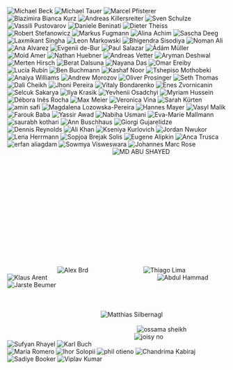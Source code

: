 <img alt="Michael Beck" aria-label="Michael Beck" src="https://profile-images.xing.com/images/c8b09177d0886d30aa6ba7bfe5875f1f-3/michael-beck.256x256.jpg" title="Michael Beck" class="sc-11i4i1w-3 kjCWrB" data-xblocker="passed" style="visibility: visible;">

<img alt="Michael Tauer" aria-label="Michael Tauer" src="https://profile-images.xing.com/images/8c6544b08de3b75a907616f23784812b-2/michael-tauer.256x256.jpg" title="Michael Tauer" class="sc-11i4i1w-3 kjCWrB" data-xblocker="passed" style="visibility: visible;">

<img alt="Marcel Pfisterer" aria-label="Marcel Pfisterer" src="https://profile-images.xing.com/users/c9ac643261cfca4584df33fee5e00d47-12/image.256x256.jpg" title="Marcel Pfisterer" class="sc-11i4i1w-3 kjCWrB" data-xblocker="passed" style="visibility: visible;">

<img alt="Blazimira Bianca Kurz" aria-label="Blazimira Bianca Kurz" src="https://profile-images.xing.com/images/0523790c6ea7c7436ee73a8d5a263a6c-1/blazimira-bianca-kurz.256x256.jpg" title="Blazimira Bianca Kurz" class="sc-11i4i1w-3 kjCWrB" style="visibility: visible;" data-xblocker="passed">

<img alt="Andreas Killersreiter" aria-label="Andreas Killersreiter" src="https://profile-images.xing.com/images/9ac799b35bef33f34722e5a28e6bcabc-1/andreas-killersreiter.256x256.jpg" title="Andreas Killersreiter" class="sc-11i4i1w-3 kjCWrB" data-xblocker="passed" style="visibility: visible;">

<img alt="Sven Schulze" aria-label="Sven Schulze" src="https://profile-images.xing.com/users/d8e1753a6c570bd6046e2c6a7f62e16f-1/image.256x256.jpg" title="Sven Schulze" class="sc-11i4i1w-3 kjCWrB" data-xblocker="passed" style="visibility: visible;">

<img alt="Vassili Pustovarov" aria-label="Vassili Pustovarov" src="https://profile-images.xing.com/users/da4363a0022fb7c9fe5f43786c3e2cfd-1/image.256x256.jpg" title="Vassili Pustovarov" class="sc-11i4i1w-3 kjCWrB" data-xblocker="passed" style="visibility: visible;">

<img alt="Daniele Beninati" aria-label="Daniele Beninati" src="https://profile-images.xing.com/users/62615b59072e5fc765c377ea0c09d35f-1/image.256x256.jpg" title="Daniele Beninati" class="sc-11i4i1w-3 kjCWrB" style="visibility: visible;" data-xblocker="passed">

<img alt="Dieter Theiss" aria-label="Dieter Theiss" src="https://profile-images.xing.com/images/6fcbec3bb6832794045b47f5ec64d824-4/dieter-theiss.256x256.jpg" title="Dieter Theiss" class="sc-11i4i1w-3 kjCWrB" data-xblocker="passed" style="visibility: visible;">

<img alt="Robert Stefanowicz" aria-label="Robert Stefanowicz" src="https://profile-images.xing.com/images/4513ff5dfbdb7d49d17e2b6ae0f2d4a1-18/robert-stefanowicz.256x256.jpg" title="Robert Stefanowicz" class="sc-11i4i1w-3 kjCWrB" data-xblocker="passed" style="visibility: visible;">

<img alt="Markus Fugmann" aria-label="Markus Fugmann" src="https://profile-images.xing.com/images/584c87abcd657a673d5c3b209ad3d48b-1/markus-fugmann.256x256.jpg" title="Markus Fugmann" class="sc-11i4i1w-3 kjCWrB" data-xblocker="passed" style="visibility: visible;">

<img alt="Alina Achim" aria-label="Alina Achim" src="https://profile-images.xing.com/images/2a5f28569fa1903a1256bfb995d6f58a-1/alina-achim.256x256.jpg" title="Alina Achim" class="sc-11i4i1w-3 kjCWrB" style="visibility: visible;" data-xblocker="passed">

<img alt="Sascha Deeg" aria-label="Sascha Deeg" src="https://profile-images.xing.com/static/nobody_m.256x256.jpg" title="Sascha Deeg" class="sc-11i4i1w-3 kjCWrB" data-xblocker="passed" style="visibility: visible;">

<img alt="Laxmikant Singha" aria-label="Laxmikant Singha" src="https://profile-images.xing.com/images/513bdba518d50e9f015b3c06d751af68-1/laxmikant-singha.256x256.jpg" title="Laxmikant Singha" class="sc-11i4i1w-3 kjCWrB" data-xblocker="passed" style="visibility: visible;">

<img alt="Leon Markowski" aria-label="Leon Markowski" src="https://profile-images.xing.com/users/db8e20d503708ff813d121067a9b8035-1/image.256x256.jpg" title="Leon Markowski" class="sc-11i4i1w-3 kjCWrB" style="visibility: visible;" data-xblocker="passed">

<img alt="Bhigendra Sisodiya" aria-label="Bhigendra Sisodiya" src="https://profile-images.xing.com/images/a409906c8dadd887c47ccbf55f647e11-1/bhigendra-sisodiya.256x256.jpg" title="Bhigendra Sisodiya" class="sc-11i4i1w-3 kjCWrB" data-xblocker="passed" style="visibility: visible;">

<img alt="Noman Ali" aria-label="Noman Ali" src="https://profile-images.xing.com/images/1415782cb3649d4e4453a34a6086afa9-1/noman-ali.256x256.jpg" title="Noman Ali" class="sc-11i4i1w-3 kjCWrB" data-xblocker="passed" style="visibility: visible;">

<img alt="Ana Alvarez" aria-label="Ana Alvarez" src="https://profile-images.xing.com/users/38cb9cb58697ebff7fec11f5a26fd4ce-1/image.256x256.jpg" title="Ana Alvarez" class="sc-11i4i1w-3 kjCWrB" data-xblocker="passed" style="visibility: visible;">

<img alt="Evgenii de-Bur" aria-label="Evgenii de-Bur" src="https://profile-images.xing.com/images/b07a49c03183efd3e3a2fc8e62dd67a3-2/evgenii-de-bur.256x256.jpg" title="Evgenii de-Bur" class="sc-11i4i1w-3 kjCWrB" data-xblocker="passed" style="visibility: visible;">

<img alt="Paul Salazar" aria-label="Paul Salazar" src="https://profile-images.xing.com/users/0d8b9e1b9af1ce0203093f80a578565d-1/image.256x256.jpg" title="Paul Salazar" class="sc-11i4i1w-3 kjCWrB" data-xblocker="passed" style="visibility: visible;">

<img alt="Ádám Müller" aria-label="Ádám Müller" src="https://profile-images.xing.com/images/3972d687eefa28735a3ac7814627dfb6-3/%C3%A1d%C3%A1m-m%C3%BCller.256x256.jpg" title="Ádám Müller" class="sc-11i4i1w-3 kjCWrB" style="visibility: visible;" data-xblocker="passed">

<img alt="Moid Amer" aria-label="Moid Amer" src="https://profile-images.xing.com/images/7eb3e9ba3432ad411420ae7d4a5ddd6f-1/moid-amer.256x256.jpg" title="Moid Amer" class="sc-11i4i1w-3 kjCWrB" data-xblocker="passed" style="visibility: visible;">

<img alt="Nathan Huebner" aria-label="Nathan Huebner" src="https://profile-images.xing.com/users/f8474b976bbd1a97ad011f3cbf960d25-1/image.256x256.jpg" title="Nathan Huebner" class="sc-11i4i1w-3 kjCWrB" data-xblocker="passed" style="visibility: visible;">

<img alt="Andreas Vetter" aria-label="Andreas Vetter" src="https://profile-images.xing.com/users/179b9158ffb7a86c0bd32fc1cbc21f6d-1/image.256x256.jpg" title="Andreas Vetter" class="sc-11i4i1w-3 kjCWrB" data-xblocker="passed" style="visibility: visible;">

<img alt="Aryman Deshwal" aria-label="Aryman Deshwal" src="https://profile-images.xing.com/users/d2a7e489682da61b9db48bee9f9d6fa6-1/image.256x256.jpg" title="Aryman Deshwal" class="sc-11i4i1w-3 kjCWrB" data-xblocker="passed" style="visibility: visible;">

<img alt="Merten Hirsch" aria-label="Merten Hirsch" src="https://profile-images.xing.com/users/9dcedeb098c8cdc9afda8a4573b653d2-1/image.256x256.jpg" title="Merten Hirsch" class="sc-11i4i1w-3 kjCWrB" data-xblocker="passed" style="visibility: visible;">

<img alt="Berat Dalsuna" aria-label="Berat Dalsuna" src="https://profile-images.xing.com/images/6e5c437bd2034a40f19449cc9e5562b6-1/berat-dalsuna.256x256.jpg" title="Berat Dalsuna" class="sc-11i4i1w-3 kjCWrB" style="visibility: visible;" data-xblocker="passed">

<img alt="Nayana Das" aria-label="Nayana Das" src="https://profile-images.xing.com/images/b3d2f0f87a6e705ad9f3572b403aada6-1/nayana-das.256x256.jpg" title="Nayana Das" class="sc-11i4i1w-3 kjCWrB" data-xblocker="passed" style="visibility: visible;">

<img alt="Omar Ereiby" aria-label="Omar Ereiby" src="https://profile-images.xing.com/images/c148fac2f8a2cae772271caf93b9b4d2-1/omar-ereiby.256x256.jpg" title="Omar Ereiby" class="sc-11i4i1w-3 kjCWrB" data-xblocker="passed" style="visibility: visible;">

<img alt="Lucía Rubín" aria-label="Lucía Rubín" src="https://profile-images.xing.com/users/c6ad752b52d694e4f76a38f08f631948-1/image.256x256.jpg" title="Lucía Rubín" class="sc-11i4i1w-3 kjCWrB" data-xblocker="passed" style="visibility: visible;">

<img alt="Ben Buchmann" aria-label="Ben Buchmann" src="https://profile-images.xing.com/images/1ad192c7ed5e951ee120d04ae3234bc9-1/ben-buchmann.256x256.jpg" title="Ben Buchmann" class="sc-11i4i1w-3 kjCWrB" style="visibility: visible;" data-xblocker="passed">

<img alt="Kashaf Noor" aria-label="Kashaf Noor" src="https://profile-images.xing.com/users/329e22c9092ba883b96fd2d9b85c9d83-2/image.256x256.jpg" title="Kashaf Noor" class="sc-11i4i1w-3 kjCWrB" data-xblocker="passed" style="visibility: visible;">

<img alt="Tshepiso Mothobeki" aria-label="Tshepiso Mothobeki" src="https://profile-images.xing.com/users/2f7f251ad66176be76d4c00ae9150d44-2/image.256x256.jpg" title="Tshepiso Mothobeki" class="sc-11i4i1w-3 kjCWrB" style="visibility: visible;" data-xblocker="passed">

<img alt="Anaiya Williams" aria-label="Anaiya Williams" src="https://profile-images.xing.com/users/575d2f5a4f4cce73eb3faf353430f4da-1/image.256x256.jpg" title="Anaiya Williams" class="sc-11i4i1w-3 kjCWrB" data-xblocker="passed" style="visibility: visible;">

<img alt="Andrew Morozov" aria-label="Andrew Morozov" src="https://profile-images.xing.com/images/50df4c886e29f9275d860756fe2c3a98-3/andrew-morozov.256x256.jpg" title="Andrew Morozov" class="sc-11i4i1w-3 kjCWrB" data-xblocker="passed" style="visibility: visible;">

<img alt="Oliver Prosinger" aria-label="Oliver Prosinger" src="https://profile-images.xing.com/images/2f7ebb580943b38988f2efb4a021f557-1/oliver-prosinger.256x256.jpg" title="Oliver Prosinger" class="sc-11i4i1w-3 kjCWrB" data-xblocker="passed" style="visibility: visible;">

<img alt="Seth Thomas" aria-label="Seth Thomas" src="https://profile-images.xing.com/users/33269b87dba2a2f1471e01d003a50e6c-1/image.256x256.jpg" title="Seth Thomas" class="sc-11i4i1w-3 kjCWrB" style="visibility: visible;" data-xblocker="passed">

<img alt="Dali Cheikh" aria-label="Dali Cheikh" src="https://profile-images.xing.com/users/9c770c5b15a4ca547d1f01a3eb2ed19c-1/image.256x256.jpg" title="Dali Cheikh" class="sc-11i4i1w-3 kjCWrB" data-xblocker="passed" style="visibility: visible;">

<img alt="Jhoni Pereira" aria-label="Jhoni Pereira" src="https://profile-images.xing.com/images/81c8bf0370bd8a8fae9e1f436a0d4a19-1/jhoni-pereira.256x256.jpg" title="Jhoni Pereira" class="sc-11i4i1w-3 kjCWrB" data-xblocker="passed" style="visibility: visible;">

<img alt="Vitaly Bondarenko" aria-label="Vitaly Bondarenko" src="https://profile-images.xing.com/images/cdff3f9aee31c6dfbd83db8840789e38-1/vitaly-bondarenko.256x256.jpg" title="Vitaly Bondarenko" class="sc-11i4i1w-3 kjCWrB" data-xblocker="passed" style="visibility: visible;">

<img alt="Enes Zvornicanin" aria-label="Enes Zvornicanin" src="https://profile-images.xing.com/images/e11b4503ab909e661555e3792ded97d8-3/enes-zvornicanin.256x256.jpg" title="Enes Zvornicanin" class="sc-11i4i1w-3 kjCWrB" data-xblocker="passed" style="visibility: visible;">

<img alt="Selcuk Sakarya" aria-label="Selcuk Sakarya" src="https://profile-images.xing.com/images/f46a48fbcab27ae042d8d5608f68ca82-1/selcuk-sakarya.256x256.jpg" title="Selcuk Sakarya" class="sc-11i4i1w-3 kjCWrB" data-xblocker="passed" style="visibility: visible;">

<img alt="Ilya Krasik" aria-label="Ilya Krasik" src="https://profile-images.xing.com/images/f0de333fccfa955536dd73e93c0c47a7-1/ilya-krasik.256x256.jpg" title="Ilya Krasik" class="sc-11i4i1w-3 kjCWrB" style="visibility: visible;" data-xblocker="passed">

<img alt="Yevhenii Osadchyi" aria-label="Yevhenii Osadchyi" src="https://profile-images.xing.com/images/5e3a36fe78a23a0c8c52fb5be67e8127-2/yevhenii-osadchyi.256x256.jpg" title="Yevhenii Osadchyi" class="sc-11i4i1w-3 kjCWrB" data-xblocker="passed" style="visibility: visible;">

<img alt="Myriam Hussein" aria-label="Myriam Hussein" src="https://profile-images.xing.com/users/eeed5a0406870d34431ab24d17a35338-2/image.256x256.jpg" title="Myriam Hussein" class="sc-11i4i1w-3 kjCWrB" data-xblocker="passed" style="visibility: visible;">

<img alt="Débora Inês Rocha" aria-label="Débora Inês Rocha" src="https://profile-images.xing.com/images/8aa6c405b4642a9412cfa30498fb0f22-2/d%C3%A9bora-in%C3%AAs-rocha.256x256.jpg" title="Débora Inês Rocha" class="sc-11i4i1w-3 kjCWrB" data-xblocker="passed" style="visibility: visible;">

<img alt="Max Meier" aria-label="Max Meier" src="https://profile-images.xing.com/images/b41400b31fbfab7eea7c492dec8ddda9-1/max-meier.256x256.jpg" title="Max Meier" class="sc-11i4i1w-3 kjCWrB" style="visibility: visible;" data-xblocker="passed">

<img alt="Veronica Vina" aria-label="Veronica Vina" src="https://profile-images.xing.com/users/eb114f0cff615c2240e5e61bb1b7e0f6-1/image.256x256.jpg" title="Veronica Vina" class="sc-11i4i1w-3 kjCWrB" data-xblocker="passed" style="visibility: visible;">

<img alt="Sarah Kürten" aria-label="Sarah Kürten" src="https://profile-images.xing.com/users/e52c7f70bc9a489b032a1da2b995370b-1/image.256x256.jpg" title="Sarah Kürten" class="sc-11i4i1w-3 kjCWrB" data-xblocker="passed" style="visibility: visible;">

<img alt="amin safi" aria-label="amin safi" src="https://profile-images.xing.com/static/nobody_m.256x256.jpg" title="amin safi" class="sc-11i4i1w-3 kjCWrB" data-xblocker="passed" style="visibility: visible;">

<img alt="Magdalena Lozowska-Pereira" aria-label="Magdalena Lozowska-Pereira" src="https://profile-images.xing.com/users/7258e2cec1ed74e08112a8ee65b468b3-1/image.256x256.jpg" title="Magdalena Lozowska-Pereira" class="sc-11i4i1w-3 kjCWrB" data-xblocker="passed" style="visibility: visible;">

<img alt="Hannes Mayer" aria-label="Hannes Mayer" src="https://profile-images.xing.com/images/de81361067a44b42dcdc7c3857314cce-1/hannes-mayer.256x256.jpg" title="Hannes Mayer" class="sc-11i4i1w-3 kjCWrB" data-xblocker="passed" style="visibility: visible;">

<img alt="Vasyl Malik" aria-label="Vasyl Malik" src="https://profile-images.xing.com/images/d383adddd7096c2ea529d1b20b422040-1/vasyl-malik.256x256.jpg" title="Vasyl Malik" class="sc-11i4i1w-3 kjCWrB" style="visibility: visible;" data-xblocker="passed">

<img alt="Farouk Baba" aria-label="Farouk Baba" src="https://profile-images.xing.com/users/c087e6b1e87d6820f43f278810e0f60c-1/image.256x256.jpg" title="Farouk Baba" class="sc-11i4i1w-3 kjCWrB" data-xblocker="passed" style="visibility: visible;">

<img alt="Yassir Awad" aria-label="Yassir Awad" src="https://profile-images.xing.com/images/00482281ab1c8f28374d152543b993cd-1/yassir-awad.256x256.jpg" title="Yassir Awad" class="sc-11i4i1w-3 kjCWrB" data-xblocker="passed" style="visibility: visible;">

<img alt="Nabiha Usmani" aria-label="Nabiha Usmani" src="https://profile-images.xing.com/users/5509ccca065788dd79318e3a432ff7b2-1/image.256x256.jpg" title="Nabiha Usmani" class="sc-11i4i1w-3 kjCWrB" data-xblocker="passed" style="visibility: visible;">

<img alt="Eva-Marie Mallmann" aria-label="Eva-Marie Mallmann" src="https://profile-images.xing.com/users/d9092eeaa09a003faac8eac5edd03a5e-1/image.256x256.jpg" title="Eva-Marie Mallmann" class="sc-11i4i1w-3 kjCWrB" style="visibility: visible;" data-xblocker="passed">

<img alt="saurabh kothari" aria-label="saurabh kothari" src="https://profile-images.xing.com/images/e756d4f8f83d601dbcea26a251ab08ad-1/saurabh-kothari.256x256.jpg" title="saurabh kothari" class="sc-11i4i1w-3 kjCWrB" style="visibility: visible;" data-xblocker="passed">

<img alt="Ann Buschhaus" aria-label="Ann Buschhaus" src="https://profile-images.xing.com/users/1dc74694e02444f520df6244510e5195-1/image.256x256.jpg" title="Ann Buschhaus" class="sc-11i4i1w-3 kjCWrB" data-xblocker="passed" style="visibility: visible;">

<img alt="Giorgi Gujarelidze" aria-label="Giorgi Gujarelidze" src="https://profile-images.xing.com/users/4bb0644d5b80a3044c8663a03c6f2113-2/image.256x256.jpg" title="Giorgi Gujarelidze" class="sc-11i4i1w-3 kjCWrB" data-xblocker="passed" style="visibility: visible;">

<img alt="Dennis Reynolds" aria-label="Dennis Reynolds" src="https://profile-images.xing.com/users/b9627ac85513b7de611f49256be36833-1/image.256x256.jpg" title="Dennis Reynolds" class="sc-11i4i1w-3 kjCWrB" data-xblocker="passed" style="visibility: visible;">

<img alt="Ali Khan" aria-label="Ali Khan" src="https://profile-images.xing.com/images/af3be923da059bcb0c1cc3abb5770475-1/ali-khan.256x256.jpg" title="Ali Khan" class="sc-11i4i1w-3 kjCWrB" style="visibility: visible;" data-xblocker="passed">

<img alt="Kseniya Kurlovich" aria-label="Kseniya Kurlovich" src="https://profile-images.xing.com/images/6e78210bf3ef6845500adc19148a786c-1/kseniya-kurlovich.256x256.jpg" title="Kseniya Kurlovich" class="sc-11i4i1w-3 kjCWrB" data-xblocker="passed" style="visibility: visible;">

<img alt="Jordan Nwukor" aria-label="Jordan Nwukor" src="https://profile-images.xing.com/images/78d2bb650a0cd16534bbb8a15359d3a7-3/jordan-nwukor.256x256.jpg" title="Jordan Nwukor" class="sc-11i4i1w-3 kjCWrB" data-xblocker="passed" style="visibility: visible;">

<img alt="Lena Herrmann" aria-label="Lena Herrmann" src="https://profile-images.xing.com/users/0300f73999066d0f4ee3191172badf19-2/image.256x256.jpg" title="Lena Herrmann" class="sc-11i4i1w-3 kjCWrB" data-xblocker="passed" style="visibility: visible;">

<img alt="Sopjoa Brejak Solis" aria-label="Sopjoa Brejak Solis" src="https://profile-images.xing.com/users/bda538ccb49fc8b10097eb6794852d59-1/image.256x256.jpg" title="Sopjoa Brejak Solis" class="sc-11i4i1w-3 kjCWrB" style="visibility: visible;" data-xblocker="passed">

<img alt="Eugene Alipkin" aria-label="Eugene Alipkin" src="https://profile-images.xing.com/images/cd17a05edc3e22d46b1008b2ffaa8e4b-1/eugene-alipkin.256x256.jpg" title="Eugene Alipkin" class="sc-11i4i1w-3 kjCWrB" data-xblocker="passed" style="visibility: visible;">

<img alt="Anca Trusca" aria-label="Anca Trusca" src="https://profile-images.xing.com/images/7bebb4c98877721569e9b7e955751210-1/anca-trusca.256x256.jpg" title="Anca Trusca" class="sc-11i4i1w-3 kjCWrB" data-xblocker="passed" style="visibility: visible;">

<img alt="erfan aliagdam" aria-label="erfan aliagdam" src="https://profile-images.xing.com/users/fa1cecb3c0b5b49c9a8f5be1b2f36fbf-1/image.256x256.jpg" title="erfan aliagdam" class="sc-11i4i1w-3 kjCWrB" data-xblocker="passed" style="visibility: visible;">

<img alt="Sowmya Visweswara" aria-label="Sowmya Visweswara" src="https://profile-images.xing.com/users/695e91a7c2de31426af67caebbd8ea5e-2/image.256x256.jpg" title="Sowmya Visweswara" class="sc-11i4i1w-3 kjCWrB" style="visibility: visible;" data-xblocker="passed">

<img alt="Johannes Marc Rose" aria-label="Johannes Marc Rose" src="https://profile-images.xing.com/images/1ab5c58915f966289fe9033dff5c87b7-1/johannes-marc-rose.256x256.jpg" title="Johannes Marc Rose" class="sc-11i4i1w-3 kjCWrB" data-xblocker="passed" style="visibility: visible;">

<img alt="Tomasz Krawczyk" aria-label="Tomasz Krawczyk" src="https://profile-images.xing.com/images/6736931fd630d20144ad0e131e01d276-1/tomasz-krawczyk.256x256.jpg" title="Tomasz Krawczyk" class="sc-11i4i1w-3 kjCWrB" data-xblocker="processing" style="visibility: hidden;">

<img alt="Basel Hasan" aria-label="Basel Hasan" src="https://profile-images.xing.com/users/98c62d0dc9526105c0a3850ea715215d-1/image.256x256.jpg" title="Basel Hasan" class="sc-11i4i1w-3 kjCWrB" data-xblocker="processing" style="visibility: hidden;">

<img alt="MD ABU SHAYED" aria-label="MD ABU SHAYED" src="https://profile-images.xing.com/users/cdc8152165506f3cd1460e89d65f9546-1/image.256x256.jpg" title="MD ABU SHAYED" class="sc-11i4i1w-3 kjCWrB" style="visibility: visible;" data-xblocker="passed">

<img alt="Abigail McEwen" aria-label="Abigail McEwen" src="https://profile-images.xing.com/images/34e4908922ae8fc48c40a74321fbad27-3/abigail-mcewen.256x256.jpg" title="Abigail McEwen" class="sc-11i4i1w-3 kjCWrB" data-xblocker="processing" style="visibility: hidden;">

<img alt="Olga Mishareva" aria-label="Olga Mishareva" src="https://profile-images.xing.com/users/d0ee7c04e0b78e1cbb84d2634d17d655-1/image.256x256.jpg" title="Olga Mishareva" class="sc-11i4i1w-3 kjCWrB" data-xblocker="processing" style="visibility: hidden;">

<img alt="Ryan McWilliams" aria-label="Ryan McWilliams" src="https://profile-images.xing.com/users/7244a02047c28cea199340543cc6dca1-1/image.256x256.jpg" title="Ryan McWilliams" class="sc-11i4i1w-3 kjCWrB" data-xblocker="processing" style="visibility: hidden;">

<img alt="Marius Reimer" aria-label="Marius Reimer" src="https://profile-images.xing.com/users/af03453509325784cc54266c6d3f0a4e-1/image.256x256.jpg" title="Marius Reimer" class="sc-11i4i1w-3 kjCWrB" style="visibility: hidden;" data-xblocker="processing">

<img alt="Anuja Agarwal" aria-label="Anuja Agarwal" src="https://profile-images.xing.com/images/f40b264945a6c503e73c6ea9a78cc79f-1/anuja-agarwal.256x256.jpg" title="Anuja Agarwal" class="sc-11i4i1w-3 kjCWrB" data-xblocker="processing" style="visibility: hidden;">

<img alt="Sagar Gentyal" aria-label="Sagar Gentyal" src="https://profile-images.xing.com/users/1a377056d9cacd06ef41df95ff990ebc-1/image.256x256.jpg" title="Sagar Gentyal" class="sc-11i4i1w-3 kjCWrB" data-xblocker="processing" style="visibility: hidden;">

<img alt="Shourav Nath" aria-label="Shourav Nath" src="https://profile-images.xing.com/users/1f8fe0b28fdea417fdd5fb513dd7865a-1/image.256x256.jpg" title="Shourav Nath" class="sc-11i4i1w-3 kjCWrB" data-xblocker="processing" style="visibility: hidden;">

<img alt="Ashraf Ansari" aria-label="Ashraf Ansari" src="https://profile-images.xing.com/images/5ec6e541f84bcb99b4bdc6c516ec999e-1/ashraf-ansari.256x256.jpg" title="Ashraf Ansari" class="sc-11i4i1w-3 kjCWrB" style="visibility: hidden;" data-xblocker="processing">

<img alt="Thando Ndlovu" aria-label="Thando Ndlovu" src="https://profile-images.xing.com/users/1ca733f06e1184b6f7d11852b8de71d6-1/image.256x256.jpg" title="Thando Ndlovu" class="sc-11i4i1w-3 kjCWrB" data-xblocker="processing" style="visibility: hidden;">

<img alt="Karla Pereira" aria-label="Karla Pereira" src="https://profile-images.xing.com/images/5a683485a6d2ae94db6a38a116d81e00-3/karla-pereira.256x256.jpg" title="Karla Pereira" class="sc-11i4i1w-3 kjCWrB" data-xblocker="processing" style="visibility: hidden;">

<img alt="Amy Becker" aria-label="Amy Becker" src="https://profile-images.xing.com/users/faa208cf4e44926796ddd31776c4e4ad-1/image.256x256.jpg" title="Amy Becker" class="sc-11i4i1w-3 kjCWrB" data-xblocker="processing" style="visibility: hidden;">

<img alt="Tatiana Semenova" aria-label="Tatiana Semenova" src="https://profile-images.xing.com/images/dad586523c3b402ff5e96de480e334c0-1/tatiana-semenova.256x256.jpg" title="Tatiana Semenova" class="sc-11i4i1w-3 kjCWrB" style="visibility: hidden;" data-xblocker="processing">

<img alt="Lydia Painter" aria-label="Lydia Painter" src="https://profile-images.xing.com/images/e56953fd640fb7c22a7b3f338236e469-1/lydia-painter.256x256.jpg" title="Lydia Painter" class="sc-11i4i1w-3 kjCWrB" data-xblocker="processing" style="visibility: hidden;">

<img alt="Meret Wälti" aria-label="Meret Wälti" src="https://profile-images.xing.com/images/bc2b3e503747cfbcffbfdba6e5e44e00-1/meret-w%C3%A4lti.256x256.jpg" title="Meret Wälti" class="sc-11i4i1w-3 kjCWrB" data-xblocker="processing" style="visibility: hidden;">

<img alt="Vitaly Malygin" aria-label="Vitaly Malygin" src="https://profile-images.xing.com/images/1434d21c885deedade486fbcbe92c8a5-1/vitaly-malygin.256x256.jpg" title="Vitaly Malygin" class="sc-11i4i1w-3 kjCWrB" data-xblocker="processing" style="visibility: hidden;">

<img alt="Binju Paul" aria-label="Binju Paul" src="https://profile-images.xing.com/images/c8a230ff87f4ea1a8538887c0c3691bb-1/binju-paul.256x256.jpg" title="Binju Paul" class="sc-11i4i1w-3 kjCWrB" style="visibility: hidden;" data-xblocker="processing">

<img alt="prashanth kumar" aria-label="prashanth kumar" src="https://profile-images.xing.com/users/9c0d77579098143ea40003e9bb8744cf-1/image.256x256.jpg" title="prashanth kumar" class="sc-11i4i1w-3 kjCWrB" data-xblocker="processing" style="visibility: hidden;">

<img alt="Justine Cronin" aria-label="Justine Cronin" src="https://profile-images.xing.com/users/0b6126c94d59cfc3bb5e66543d517899-1/image.256x256.jpg" title="Justine Cronin" class="sc-11i4i1w-3 kjCWrB" data-xblocker="processing" style="visibility: hidden;">

<img alt="Xhulio Doda" aria-label="Xhulio Doda" src="https://profile-images.xing.com/images/ea0786b7baeef7eab9534531e0f2be98-1/xhulio-doda.256x256.jpg" title="Xhulio Doda" class="sc-11i4i1w-3 kjCWrB" data-xblocker="processing" style="visibility: hidden;">

<img alt="GIOVANA ROSSI" aria-label="GIOVANA ROSSI" src="https://profile-images.xing.com/images/ffa05a647ca15a206f6809b0c535f7a6-1/giovana-rossi.256x256.jpg" title="GIOVANA ROSSI" class="sc-11i4i1w-3 kjCWrB" style="visibility: hidden;" data-xblocker="processing">

<img alt="Gökhan Can Özdoğan" aria-label="Gökhan Can Özdoğan" src="https://profile-images.xing.com/users/5e99b402704b2b36f6b628224a12fd4b-1/image.256x256.jpg" title="Gökhan Can Özdoğan" class="sc-11i4i1w-3 kjCWrB" data-xblocker="processing" style="visibility: hidden;">

<img alt="Mikhail Ostanin" aria-label="Mikhail Ostanin" src="https://profile-images.xing.com/images/136fedd2be15f0eef95aa2a619bb8782-1/mikhail-ostanin.256x256.jpg" title="Mikhail Ostanin" class="sc-11i4i1w-3 kjCWrB" data-xblocker="processing" style="visibility: hidden;">

<img alt="Henrique Weege" aria-label="Henrique Weege" src="https://profile-images.xing.com/images/edf5af744a33d07f7a65daa9d0e78fbe-1/henrique-weege.256x256.jpg" title="Henrique Weege" class="sc-11i4i1w-3 kjCWrB" data-xblocker="processing" style="visibility: hidden;">

<img alt="mayo ogg" aria-label="mayo ogg" src="https://profile-images.xing.com/users/1173e77e5ade13e70f71410ed305e274-1/image.256x256.jpg" title="mayo ogg" class="sc-11i4i1w-3 kjCWrB" style="visibility: hidden;" data-xblocker="processing">

<img alt="Gloria Nelissen" aria-label="Gloria Nelissen" src="https://profile-images.xing.com/users/0b93fecf38c4f12fb72b69c7d0d6c837-1/image.256x256.jpg" title="Gloria Nelissen" class="sc-11i4i1w-3 kjCWrB" data-xblocker="processing" style="visibility: hidden;">

<img alt="Cinzia Alberti" aria-label="Cinzia Alberti" src="https://profile-images.xing.com/users/0fbcab618684cab76683df8f99c1f486-1/image.256x256.jpg" title="Cinzia Alberti" class="sc-11i4i1w-3 kjCWrB" data-xblocker="processing" style="visibility: hidden;">

<img alt="Pascal Trade" aria-label="Pascal Trade" src="https://profile-images.xing.com/users/80f88a86d36b4a68f02b5a81fbcf40cc-1/image.256x256.jpg" title="Pascal Trade" class="sc-11i4i1w-3 kjCWrB" data-xblocker="processing" style="visibility: hidden;">

<img alt="Benedicta Nnamani" aria-label="Benedicta Nnamani" src="https://profile-images.xing.com/users/f493518a59ce768279f881c6238307a5-1/image.256x256.jpg" title="Benedicta Nnamani" class="sc-11i4i1w-3 kjCWrB" style="visibility: hidden;" data-xblocker="processing">

<img alt="shahed eh" aria-label="shahed eh" src="https://profile-images.xing.com/images/00b7ff7547ec81dfc645bb3c64a159e2-1/shahed-eh.256x256.jpg" title="shahed eh" class="sc-11i4i1w-3 kjCWrB" data-xblocker="processing" style="visibility: hidden;">

<img alt="Josh Thomas" aria-label="Josh Thomas" src="https://profile-images.xing.com/users/cab8b774326d3a647d27289e3d2197e6-1/image.256x256.jpg" title="Josh Thomas" class="sc-11i4i1w-3 kjCWrB" data-xblocker="processing" style="visibility: hidden;">

<img alt="Hafsa Aziz" aria-label="Hafsa Aziz" src="https://profile-images.xing.com/images/876e636459ce1a13d5d42056a75d16d2-1/hafsa-aziz.256x256.jpg" title="Hafsa Aziz" class="sc-11i4i1w-3 kjCWrB" data-xblocker="processing" style="visibility: hidden;">

<img alt="JP Aragon" aria-label="JP Aragon" src="https://profile-images.xing.com/users/5f12911ad67fbc06e8fc9a39c07d1597-1/image.256x256.jpg" title="JP Aragon" class="sc-11i4i1w-3 kjCWrB" style="visibility: hidden;" data-xblocker="processing">

<img alt="July Davis" aria-label="July Davis" src="https://profile-images.xing.com/users/2ffd4d5036c81acec3ab49c623341135-1/image.256x256.jpg" title="July Davis" class="sc-11i4i1w-3 kjCWrB" data-xblocker="processing" style="visibility: hidden;">

<img alt="kim vo" aria-label="kim vo" src="https://profile-images.xing.com/users/272b17d5f8b93b4d5e268409b50e3605-1/image.256x256.jpg" title="kim vo" class="sc-11i4i1w-3 kjCWrB" data-xblocker="processing" style="visibility: hidden;">

<img alt="Galina Fedorova" aria-label="Galina Fedorova" src="https://profile-images.xing.com/users/17af9103f1b4ac6e53b4de49fba29e1d-1/image.256x256.jpg" title="Galina Fedorova" class="sc-11i4i1w-3 kjCWrB" data-xblocker="processing" style="visibility: hidden;">

<img alt="Dean Rodman" aria-label="Dean Rodman" src="https://profile-images.xing.com/users/44394c1b45f4fd4d9a705d20623b74cb-1/image.256x256.jpg" title="Dean Rodman" class="sc-11i4i1w-3 kjCWrB" style="visibility: hidden;" data-xblocker="processing">

<img alt="Jeff Madsen" aria-label="Jeff Madsen" src="https://profile-images.xing.com/images/ec6257472d83dac5f4d6fe2dc2d91280-1/jeff-madsen.256x256.jpg" title="Jeff Madsen" class="sc-11i4i1w-3 kjCWrB" data-xblocker="processing" style="visibility: hidden;">

<img alt="ethan Norway" aria-label="ethan Norway" src="https://profile-images.xing.com/users/ae24a5f5cd79e7641c69bf93628697a5-1/image.256x256.jpg" title="ethan Norway" class="sc-11i4i1w-3 kjCWrB" data-xblocker="processing" style="visibility: hidden;">

<img alt="Gagan jain" aria-label="Gagan jain" src="https://profile-images.xing.com/images/496ebf1c0d67468b116e6ac77c723663-1/gagan-jain.256x256.jpg" title="Gagan jain" class="sc-11i4i1w-3 kjCWrB" data-xblocker="processing" style="visibility: hidden;">

<img alt="Sq Lyn" aria-label="Sq Lyn" src="https://profile-images.xing.com/users/1f8df5f76d17714a4dfd8c16f9c63333-1/image.256x256.jpg" title="Sq Lyn" class="sc-11i4i1w-3 kjCWrB" style="visibility: hidden;" data-xblocker="processing">

<img alt="Md. Asraf Ali" aria-label="Md. Asraf Ali" src="https://profile-images.xing.com/images/8f4527579ca4da1de759d6613edce6f1-2/md-asraf-ali.256x256.jpg" title="Md. Asraf Ali" class="sc-11i4i1w-3 kjCWrB" data-xblocker="processing" style="visibility: hidden;">

<img alt="Alibek Seksenali" aria-label="Alibek Seksenali" src="https://profile-images.xing.com/users/53c7155aa72703a0543b99dc1bcb41ee-1/image.256x256.jpg" title="Alibek Seksenali" class="sc-11i4i1w-3 kjCWrB" data-xblocker="processing" style="visibility: hidden;">

<img alt="Oggie Vukovic" aria-label="Oggie Vukovic" src="https://profile-images.xing.com/images/fc72169c5b3aafab784e72eb41701187-1/oggie-vukovic.256x256.jpg" title="Oggie Vukovic" class="sc-11i4i1w-3 kjCWrB" data-xblocker="processing" style="visibility: hidden;">

<img alt="Ma Lee" aria-label="Ma Lee" src="https://profile-images.xing.com/users/7c1e873cf0d602034e7ca42b81de7ee4-2/image.256x256.jpg" title="Ma Lee" class="sc-11i4i1w-3 kjCWrB" style="visibility: hidden;" data-xblocker="processing">

<img alt="Rajesh Kavati" aria-label="Rajesh Kavati" src="https://profile-images.xing.com/users/60c0c347134612f641e69bb576c834ff-1/image.256x256.jpg" title="Rajesh Kavati" class="sc-11i4i1w-3 kjCWrB" data-xblocker="processing" style="visibility: hidden;">

<img alt="Raghav Dixit" aria-label="Raghav Dixit" src="https://profile-images.xing.com/users/6d6ad711d8b91cca21ed61a093fafa58-1/image.256x256.jpg" title="Raghav Dixit" class="sc-11i4i1w-3 kjCWrB" data-xblocker="processing" style="visibility: hidden;">

<img alt="Bruno Alexandre Rodrigues Fernandes" aria-label="Bruno Alexandre Rodrigues Fernandes" src="https://profile-images.xing.com/users/031b0e537e9d456d89b3d7ecc34306bb-1/image.256x256.jpg" title="Bruno Alexandre Rodrigues Fernandes" class="sc-11i4i1w-3 kjCWrB" data-xblocker="processing" style="visibility: hidden;">

<img alt="Elio Ruiz" aria-label="Elio Ruiz" src="https://profile-images.xing.com/users/fdc7031171c061abe4f07139d45017b1-1/image.256x256.jpg" title="Elio Ruiz" class="sc-11i4i1w-3 kjCWrB" style="visibility: hidden;" data-xblocker="processing">

<img alt="Anu Maria" aria-label="Anu Maria" src="https://profile-images.xing.com/users/904acf23af0cf5541ae772e694b1842c-1/image.256x256.jpg" title="Anu Maria" class="sc-11i4i1w-3 kjCWrB" data-xblocker="processing" style="visibility: hidden;">

<img alt="Yusuf Ziya Gunes" aria-label="Yusuf Ziya Gunes" src="https://profile-images.xing.com/users/7f4cecbe5436eb6bac4ef189e2aa8cc7-1/image.256x256.jpg" title="Yusuf Ziya Gunes" class="sc-11i4i1w-3 kjCWrB" data-xblocker="processing" style="visibility: hidden;">

<img alt="julia gebrt" aria-label="julia gebrt" src="https://profile-images.xing.com/users/bb3cdc56c5d91ca27faf3cbd81207ff8-1/image.256x256.jpg" title="julia gebrt" class="sc-11i4i1w-3 kjCWrB" data-xblocker="processing" style="visibility: hidden;">

<img alt="caroline wachira" aria-label="caroline wachira" src="https://profile-images.xing.com/images/60ea8a5a44bacd45a5cef5db9b72cbfa-1/caroline-wachira.256x256.jpg" title="caroline wachira" class="sc-11i4i1w-3 kjCWrB" style="visibility: hidden;" data-xblocker="processing">

<img alt="mariana lara" aria-label="mariana lara" src="https://profile-images.xing.com/users/56b178a58016ea29137a7359b3972641-1/image.256x256.jpg" title="mariana lara" class="sc-11i4i1w-3 kjCWrB" data-xblocker="processing" style="visibility: hidden;">

<img alt="Mahmoud El Boshy" aria-label="Mahmoud El Boshy" src="https://profile-images.xing.com/images/a7e2ec3151378d5b2422a8f8b2f32e0d-1/mahmoud-el-boshy.256x256.jpg" title="Mahmoud El Boshy" class="sc-11i4i1w-3 kjCWrB" data-xblocker="processing" style="visibility: hidden;">

<img alt="Riyadh Bendaho" aria-label="Riyadh Bendaho" src="https://profile-images.xing.com/images/cbe7a658d4d1b83aef8e5a2484ff4f4e-1/riyadh-bendaho.256x256.jpg" title="Riyadh Bendaho" class="sc-11i4i1w-3 kjCWrB" data-xblocker="processing" style="visibility: hidden;">

<img alt="Sandro Mosca" aria-label="Sandro Mosca" src="https://profile-images.xing.com/users/96e3f751256303583ed7c1d0622c824d-1/image.256x256.jpg" title="Sandro Mosca" class="sc-11i4i1w-3 kjCWrB" style="visibility: hidden;" data-xblocker="processing">

<img alt="Emmah Kimari" aria-label="Emmah Kimari" src="https://profile-images.xing.com/users/0b696019141d5e18b80b309e83e6fd14-3/image.256x256.jpg" title="Emmah Kimari" class="sc-11i4i1w-3 kjCWrB" data-xblocker="processing" style="visibility: hidden;">

<img alt="Alex Jonsson" aria-label="Alex Jonsson" src="https://profile-images.xing.com/users/3f7b019cdc7f44f4286e5011b23ddda4-1/image.256x256.jpg" title="Alex Jonsson" class="sc-11i4i1w-3 kjCWrB" data-xblocker="processing" style="visibility: hidden;">

<img alt="Dmytro Kachurovskyi" aria-label="Dmytro Kachurovskyi" src="https://profile-images.xing.com/users/8d04a955e5512121c2eaac015a5275e7-1/image.256x256.jpg" title="Dmytro Kachurovskyi" class="sc-11i4i1w-3 kjCWrB" data-xblocker="processing" style="visibility: hidden;">

<img alt="Nishan Chatterjee" aria-label="Nishan Chatterjee" src="https://profile-images.xing.com/users/9542e96a7694b51596d6403acebdfa6e-1/image.256x256.jpg" title="Nishan Chatterjee" class="sc-11i4i1w-3 kjCWrB" style="visibility: hidden;" data-xblocker="processing">

<img alt="Kevin Heisters" aria-label="Kevin Heisters" src="https://profile-images.xing.com/images/3fd68199908fe776d1e44e8adc351048-3/kevin-heisters.256x256.jpg" title="Kevin Heisters" class="sc-11i4i1w-3 kjCWrB" data-xblocker="processing" style="visibility: hidden;">

<img alt="Alex Brd" aria-label="Alex Brd" src="https://profile-images.xing.com/static/nobody_m.256x256.jpg" title="Alex Brd" class="sc-11i4i1w-3 kjCWrB" data-xblocker="passed" style="visibility: visible;">

<img alt="André Hachfeld" aria-label="André Hachfeld" src="https://profile-images.xing.com/users/c832d93f1c2f74bf2acfdf55fb07088e-1/image.256x256.jpg" title="André Hachfeld" class="sc-11i4i1w-3 kjCWrB" data-xblocker="processing" style="visibility: hidden;">

<img alt="Thiago Lima" aria-label="Thiago Lima" src="https://profile-images.xing.com/static/nobody_m.256x256.jpg" title="Thiago Lima" class="sc-11i4i1w-3 kjCWrB" data-xblocker="passed" style="visibility: visible;">

<img alt="Klaus Arent" aria-label="Klaus Arent" src="https://profile-images.xing.com/static/nobody_m.256x256.jpg" title="Klaus Arent" class="sc-11i4i1w-3 kjCWrB" data-xblocker="passed" style="visibility: visible;">

<img alt="Ing. Fabian Hering" aria-label="Ing. Fabian Hering" src="https://profile-images.xing.com/users/442dd5f74b97ab493324ab2fb7ce5d0a-2/image.256x256.jpg" title="Ing. Fabian Hering" class="sc-11i4i1w-3 kjCWrB" data-xblocker="processing" style="visibility: hidden;">

<img alt="Paul Padberg" aria-label="Paul Padberg" src="https://profile-images.xing.com/users/b58890d8a7fefdece4ae7cac84acc15b-1/image.256x256.jpg" title="Paul Padberg" class="sc-11i4i1w-3 kjCWrB" data-xblocker="processing" style="visibility: hidden;">

<img alt="Abdul Hammad" aria-label="Abdul Hammad" src="https://profile-images.xing.com/static/nobody_m.256x256.jpg" title="Abdul Hammad" class="sc-11i4i1w-3 kjCWrB" data-xblocker="passed" style="visibility: visible;">

<img alt="Jarste Beumer" aria-label="Jarste Beumer" src="https://profile-images.xing.com/static/nobody_m.256x256.jpg" title="Jarste Beumer" class="sc-11i4i1w-3 kjCWrB" data-xblocker="passed" style="visibility: visible;">

<img alt="Sofya Liburkina" aria-label="Sofya Liburkina" src="https://profile-images.xing.com/images/6c95c3ea392ba9895a70951373855b3c-1/sofya-liburkina.256x256.jpg" title="Sofya Liburkina" class="sc-11i4i1w-3 kjCWrB" data-xblocker="processing" style="visibility: hidden;">

<img alt="Dana Atangulova" aria-label="Dana Atangulova" src="https://profile-images.xing.com/images/9d3cfd97f5b2e616507baeef0ef03e42-1/dana-atangulova.256x256.jpg" title="Dana Atangulova" class="sc-11i4i1w-3 kjCWrB" data-xblocker="processing" style="visibility: hidden;">

<img alt="Denis Vankov" aria-label="Denis Vankov" src="https://profile-images.xing.com/images/9853dc6a2dc354f12dea770f0d4f89e3-1/denis-vankov.256x256.jpg" title="Denis Vankov" class="sc-11i4i1w-3 kjCWrB" style="visibility: hidden;" data-xblocker="processing">

<img alt="Lina Heitmann" aria-label="Lina Heitmann" src="https://profile-images.xing.com/images/e63766e0192a2d701c5c54844b3165e1-1/lina-heitmann.256x256.jpg" title="Lina Heitmann" class="sc-11i4i1w-3 kjCWrB" data-xblocker="processing" style="visibility: hidden;">

<img alt="Jabule Hillary" aria-label="Jabule Hillary" src="https://profile-images.xing.com/images/c617ceadd94328afec296d92f5c3a936-2/jabule-hillary.256x256.jpg" title="Jabule Hillary" class="sc-11i4i1w-3 kjCWrB" data-xblocker="processing" style="visibility: hidden;">

<img alt="Surya Sarkar" aria-label="Surya Sarkar" src="https://profile-images.xing.com/images/625ccf62b7de0669848c87bad6eedb05-2/surya-sarkar.256x256.jpg" title="Surya Sarkar" class="sc-11i4i1w-3 kjCWrB" data-xblocker="processing" style="visibility: hidden;">

<img alt="Jason Mwenyo" aria-label="Jason Mwenyo" src="https://profile-images.xing.com/images/c13fbb6af920cea9b678bb7aca20869c-1/jason-mwenyo.256x256.jpg" title="Jason Mwenyo" class="sc-11i4i1w-3 kjCWrB" style="visibility: hidden;" data-xblocker="processing">

<img alt="Daunte Gayle" aria-label="Daunte Gayle" src="https://profile-images.xing.com/images/59466b09c7ee4d3b56f01d7afec2ecdc-3/daunte-gayle.256x256.jpg" title="Daunte Gayle" class="sc-11i4i1w-3 kjCWrB" data-xblocker="processing" style="visibility: hidden;">

<img alt="Lisa Bond" aria-label="Lisa Bond" src="https://profile-images.xing.com/users/0084edef5aea72d7949a2d582d372a25-2/image.256x256.jpg" title="Lisa Bond" class="sc-11i4i1w-3 kjCWrB" data-xblocker="processing" style="visibility: hidden;">

<img alt="Le Thanh Thai" aria-label="Le Thanh Thai" src="https://profile-images.xing.com/images/738b39fa6e3cb0d1ac491869a82b1b15-1/le-thanh-thai.256x256.jpg" title="Le Thanh Thai" class="sc-11i4i1w-3 kjCWrB" data-xblocker="processing" style="visibility: hidden;">

<img alt="Elisa Muhrer" aria-label="Elisa Muhrer" src="https://profile-images.xing.com/images/cb20be3797c788a9878ba703b791dc5a-1/elisa-muhrer.256x256.jpg" title="Elisa Muhrer" class="sc-11i4i1w-3 kjCWrB" style="visibility: hidden;" data-xblocker="processing">

<img alt="Inna Sopilnyk" aria-label="Inna Sopilnyk" src="https://profile-images.xing.com/images/50716c5f5b5a2430a91fb9140287fccb-2/inna-sopilnyk.256x256.jpg" title="Inna Sopilnyk" class="sc-11i4i1w-3 kjCWrB" data-xblocker="processing" style="visibility: hidden;">

<img alt="Manjari Singh" aria-label="Manjari Singh" src="https://profile-images.xing.com/users/f51594b63475dd6b22ddc27c5e32f3f7-1/image.256x256.jpg" title="Manjari Singh" class="sc-11i4i1w-3 kjCWrB" data-xblocker="processing" style="visibility: hidden;">

<img alt="Brian Mbela" aria-label="Brian Mbela" src="https://profile-images.xing.com/images/781929b8ae8406ecb77f2bcdab41af92-1/brian-mbela.256x256.jpg" title="Brian Mbela" class="sc-11i4i1w-3 kjCWrB" data-xblocker="processing" style="visibility: hidden;">

<img alt="Matthew Reprogle" aria-label="Matthew Reprogle" src="https://profile-images.xing.com/images/6a26cd9d617ae23a3f77806d90ccb990-2/matthew-reprogle.256x256.jpg" title="Matthew Reprogle" class="sc-11i4i1w-3 kjCWrB" style="visibility: hidden;" data-xblocker="processing">

<img alt="Maksim Isaev" aria-label="Maksim Isaev" src="https://profile-images.xing.com/users/438a620187a5b2cfb35c624dbff34e48-1/image.256x256.jpg" title="Maksim Isaev" class="sc-11i4i1w-3 kjCWrB" style="visibility: hidden;" data-xblocker="processing">

<img alt="Endrit Bislimi" aria-label="Endrit Bislimi" src="https://profile-images.xing.com/images/6a854722bbdbad8461f5c66e76faa805-1/endrit-bislimi.256x256.jpg" title="Endrit Bislimi" class="sc-11i4i1w-3 kjCWrB" style="visibility: hidden;" data-xblocker="processing">

<img alt="Matthias Silbernagl" aria-label="Matthias Silbernagl" src="https://profile-images.xing.com/static/nobody_m.256x256.jpg" title="Matthias Silbernagl" class="sc-11i4i1w-3 kjCWrB" data-xblocker="passed" style="visibility: visible;">

<img alt="Bassant Magdy" aria-label="Bassant Magdy" src="https://profile-images.xing.com/images/02e9a39146d52e2c8828c2a31304ded6-1/bassant-magdy.256x256.jpg" title="Bassant Magdy" class="sc-11i4i1w-3 kjCWrB" style="visibility: hidden;" data-xblocker="processing">

<img alt="Chingiz Huseynzade" aria-label="Chingiz Huseynzade" src="https://profile-images.xing.com/images/5efea418ed649be2a0d924419c1159bc-1/chingiz-huseynzade.256x256.jpg" title="Chingiz Huseynzade" class="sc-11i4i1w-3 kjCWrB" style="visibility: hidden;" data-xblocker="processing">

<img alt="Markus Bosse" aria-label="Markus Bosse" src="https://profile-images.xing.com/images/6f4d5a9447d3cf0f9e22d51b3742090f-2/markus-bosse.256x256.jpg" title="Markus Bosse" class="sc-11i4i1w-3 kjCWrB" style="visibility: hidden;" data-xblocker="processing">

<img alt="William Iyomere" aria-label="William Iyomere" src="https://profile-images.xing.com/users/a352b3d7f200ae5ba4dc8614a75e035f-1/image.256x256.jpg" title="William Iyomere" class="sc-11i4i1w-3 kjCWrB" style="visibility: hidden;" data-xblocker="processing">

<img alt="kelvin kiarie" aria-label="kelvin kiarie" src="https://profile-images.xing.com/images/97835b04fc9592b8d714e67aeb46b09e-2/kelvin-kiarie.256x256.jpg" title="kelvin kiarie" class="sc-11i4i1w-3 kjCWrB" style="visibility: hidden;" data-xblocker="processing">

<img alt="Nedjmeddine FARAH" aria-label="Nedjmeddine FARAH" src="https://profile-images.xing.com/images/cd6cf990f8c3c952a4521f17d40cffc5-1/nedjmeddine-farah.256x256.jpg" title="Nedjmeddine FARAH" class="sc-11i4i1w-3 kjCWrB" style="visibility: hidden;" data-xblocker="processing">

<img alt="Anisha Mohapatra" aria-label="Anisha Mohapatra" src="https://profile-images.xing.com/static/nobody_f.256x256.jpg" title="Anisha Mohapatra" class="sc-11i4i1w-3 kjCWrB" style="visibility: hidden;" data-xblocker="processing">

<img alt="ossama sheikh" aria-label="ossama sheikh" src="https://profile-images.xing.com/static/nobody_m.256x256.jpg" title="ossama sheikh" class="sc-11i4i1w-3 kjCWrB" data-xblocker="passed" style="visibility: visible;">

<img alt="Alina Kostrub" aria-label="Alina Kostrub" src="https://profile-images.xing.com/images/7b579d255d0ac44d9f04889605e0a936-2/alina-kostrub.256x256.jpg" title="Alina Kostrub" class="sc-11i4i1w-3 kjCWrB" style="visibility: hidden;" data-xblocker="processing">

<img alt="Eirini Statiri" aria-label="Eirini Statiri" src="https://profile-images.xing.com/users/b150f527def939719cabc7ed9c7de0b7-1/image.256x256.jpg" title="Eirini Statiri" class="sc-11i4i1w-3 kjCWrB" style="visibility: hidden;" data-xblocker="processing">

<img alt="Fahir Delić" aria-label="Fahir Delić" src="https://profile-images.xing.com/users/c6e30a7b3d7008bd65b9fa4bfa3f8f4d-1/image.256x256.jpg" title="Fahir Delić" class="sc-11i4i1w-3 kjCWrB" style="visibility: hidden;" data-xblocker="processing">

<img alt="joisy no" aria-label="joisy no" src="https://profile-images.xing.com/static/nobody_m.256x256.jpg" title="joisy no" class="sc-11i4i1w-3 kjCWrB" data-xblocker="passed" style="visibility: visible;">

<img alt="Medha Kulkarni" aria-label="Medha Kulkarni" src="https://profile-images.xing.com/static/nobody_f.256x256.jpg" title="Medha Kulkarni" class="sc-11i4i1w-3 kjCWrB" style="visibility: hidden;" data-xblocker="processing">

<img alt="Sufyan Rhayel" aria-label="Sufyan Rhayel" src="https://profile-images.xing.com/static/nobody_m.256x256.jpg" title="Sufyan Rhayel" class="sc-11i4i1w-3 kjCWrB" data-xblocker="passed" style="visibility: visible;">

<img alt="Karl Buch" aria-label="Karl Buch" src="https://profile-images.xing.com/static/nobody_m.256x256.jpg" title="Karl Buch" class="sc-11i4i1w-3 kjCWrB" data-xblocker="passed" style="visibility: visible;">

<img alt="Mahima Chowdhury" aria-label="Mahima Chowdhury" src="https://profile-images.xing.com/static/nobody_f.256x256.jpg" title="Mahima Chowdhury" class="sc-11i4i1w-3 kjCWrB" style="visibility: hidden;" data-xblocker="processing">

<img alt="Joe ding" aria-label="Joe ding" src="https://profile-images.xing.com/users/65af967d8662dec40b1bee2616ae5b6b-1/image.256x256.jpg" title="Joe ding" class="sc-11i4i1w-3 kjCWrB" style="visibility: hidden;" data-xblocker="processing">

<img alt="Maria Romero" aria-label="Maria Romero" src="https://profile-images.xing.com/static/nobody_f.256x256.jpg" title="Maria Romero" class="sc-11i4i1w-3 kjCWrB" style="">

<img alt="Ihor Solopii" aria-label="Ihor Solopii" src="https://profile-images.xing.com/users/0afb9969c17144b3e0bc3760e8b60706-1/image.256x256.jpg" title="Ihor Solopii" class="sc-11i4i1w-3 kjCWrB" style="">

<img alt="phil otieno" aria-label="phil otieno" src="https://profile-images.xing.com/static/nobody_m.256x256.jpg" title="phil otieno" class="sc-11i4i1w-3 kjCWrB" style="">

<img alt="Chandrima Kabiraj" aria-label="Chandrima Kabiraj" src="https://profile-images.xing.com/images/e77311061edb1e4b20c2616cc753f6a9-1/chandrima-kabiraj.256x256.jpg" title="Chandrima Kabiraj" class="sc-11i4i1w-3 kjCWrB" style="">

<img alt="Sadiye Booker" aria-label="Sadiye Booker" src="https://profile-images.xing.com/static/nobody_f.256x256.jpg" title="Sadiye Booker" class="sc-11i4i1w-3 kjCWrB" style="">

<img alt="Viplav Kumar" aria-label="Viplav Kumar" src="https://profile-images.xing.com/images/a88dde499a3a976b071bf18d5ec607bb-1/viplav-kumar.256x256.jpg" title="Viplav Kumar" class="sc-11i4i1w-3 kjCWrB" style="">
